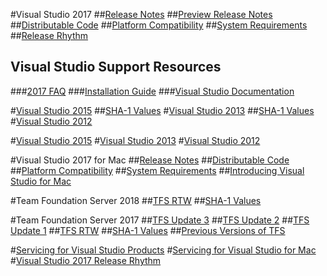 
#Visual Studio 2017
##[Release Notes](vs2017-relnotes.md)
##[Preview Release Notes](vs2017-Preview-relnotes.md)
##[Distributable Code](https://www.visualstudio.com/productinfo/2017-redistribution-vs)
##[Platform Compatibility](https://www.visualstudio.com/productinfo/vs2017-compatibility-vs)
##[System Requirements](https://www.visualstudio.com/productinfo/vs2017-system-requirements-vs)
##[Release Rhythm](https://www.visualstudio.com/en-us/productinfo/vs2017-release-rhythm)
## Visual Studio Support Resources
###[2017 FAQ](https://www.visualstudio.com/vs/support/)
###[Installation Guide](https://docs.microsoft.com/visualstudio/install/install-visual-studio)
###[Visual Studio Documentation](https://docs.microsoft.com/visualstudio/)

#[Visual Studio 2015](vs2015-archive.md)
##[SHA-1 Values](https://www.visualstudio.com/productinfo/vs2015-sha-vs)
#[Visual Studio 2013](vs2013-archive.md)
##[SHA-1 Values](https://www.visualstudio.com/productinfo/vs2013-sha-vs)
#[Visual Studio 2012](vs2012-archive.md)

#[Visual Studio 2015](vs2015-archive.md)
#[Visual Studio 2013](vs2013-archive.md)
#[Visual Studio 2012](vs2012-archive.md)

#Visual Studio 2017 for Mac
##[Release Notes](vs2017-mac-relnotes.md)
##[Distributable Code](https://www.visualstudio.com/productinfo/2017-redistribution-vs)
##[Platform Compatibility](https://www.visualstudio.com/productinfo/vs2017-compatibility-mac)
##[System Requirements](https://www.visualstudio.com/productinfo/vs2017-system-requirements-mac)
##[Introducing Visual Studio for Mac](https://docs.microsoft.com/visualstudio/mac/)

#Team Foundation Server 2018
##[TFS RTW](tfs2018-relnotes.md)
##[SHA-1 Values](https://www.visualstudio.com/en-us/productinfo/tfs2018-sha)

#Team Foundation Server 2017
##[TFS Update 3](tfs2017-update3.md)
##[TFS Update 2](tfs2017-update2.md)
##[TFS Update 1](tfs2017-update1.md)
##[TFS RTW](tfs2017-relnotes.md)
##[SHA-1 Values](https://www.visualstudio.com/productinfo/tfs2017-sha)
##[Previous Versions of TFS](archived-relnotes.md)

#[Servicing for Visual Studio Products](https://www.visualstudio.com/productinfo/vs-servicing-vs)
#[Servicing for Visual Studio for Mac](https://www.visualstudio.com/productinfo/vs-servicing-mac)
#[Visual Studio 2017 Release Rhythm](https://www.visualstudio.com/productinfo/vs2017-release-rhythm)
